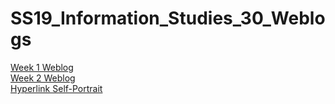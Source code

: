 # SS19_Information_Studies_30_Weblogs
[Week 1 Weblog](Week_1_blog.pdf)  
[Week 2 Weblog](Week_3_blog.pdf)  
[Hyperlink Self-Portrait](Hypertext_Project.html)
